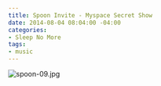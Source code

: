 ```yaml
---
title: Spoon Invite - Myspace Secret Show
date: 2014-08-04 08:04:00 -04:00
categories:
- Sleep No More
tags:
- music
---
```


![spoon-09.jpg](/uploads/spoon-09.jpg)